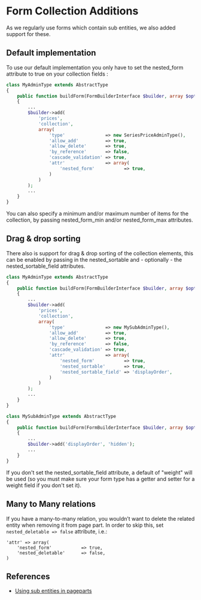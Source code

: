 # Form Collection Additions

As we regularly use forms which contain sub entities, we also added support for these.

## Default implementation

To use our default implementation you only have to set the nested_form attribute to true on your collection fields :

```php
class MyAdminType extends AbstractType
{
    public function buildForm(FormBuilderInterface $builder, array $options)
    {
        ...
        $builder->add(
            'prices',
            'collection',
            array(
                'type'               => new SeriesPriceAdminType(),
                'allow_add'          => true,
                'allow_delete'       => true,
                'by_reference'       => false,
                'cascade_validation' => true,
                'attr'               => array(
                    'nested_form'           => true,
                )
            )
        );
        ...
    }
}
```

You can also specify a minimum and/or maximum number of items for the collection, by passing nested_form_min and/or
nested_form_max attributes.

## Drag & drop sorting

There also is support for drag & drop sorting of the collection elements, this can be enabled by passing in the
nested_sortable and - optionally - the nested_sortable_field attributes.

```php
class MyAdminType extends AbstractType
{
    public function buildForm(FormBuilderInterface $builder, array $options)
    {
        ...
        $builder->add(
            'prices',
            'collection',
            array(
                'type'               => new MySubAdminType(),
                'allow_add'          => true,
                'allow_delete'       => true,
                'by_reference'       => false,
                'cascade_validation' => true,
                'attr'               => array(
                    'nested_form'           => true,
                    'nested_sortable'       => true,
                    'nested_sortable_field' => 'displayOrder',
                )
            )
        );
        ...
    }
}

class MySubAdminType extends AbstractType
{
    public function buildForm(FormBuilderInterface $builder, array $options)
    {
        ...
        $builder->add('displayOrder', 'hidden');
        ...
    }
}
```

If you don't set the nested_sortable_field attribute, a default of "weight" will be used (so you must make sure your
form type has a getter and setter for a weight field if you don't set it).

## Many to Many relations

If you have a many-to-many relation, you wouldn’t want to delete the related entity when removing it from page part.
In order to skip this, set `nested_deletable => false` attribute, i.e.:

```
'attr' => array(
    'nested_form'           => true,
    'nested_deletable'      => false,
)
```                


## References

- [Using sub entities in pageparts](http://bundles.kunstmaan.be/news/using-sub-entities-in-pageparts)
